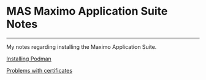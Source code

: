 # MAS Maximo Application Suite Notes
---

My notes regarding installing the Maximo Application Suite.

[Installing Podman](/Podman)  

[Problems with certificates](/CertificateProblems)  
